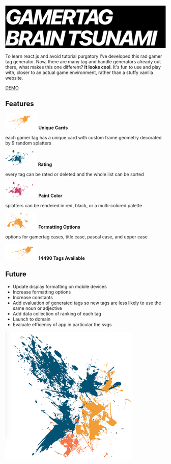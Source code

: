 ![Gamertag Brain Tsunami](https://github.com/macbubb/gamer-tag-gen/blob/main/src/img/title.png)


To learn react.js and avoid tutorial purgatory I've developed this rad gamer tag generator. Now, there are many tag and handle generators already out there, what makes this one different? **It looks cool**. It's fun to use and play with, closer to an actual game environment, rather than a stuffy vanilla website.


[DEMO](https://macbubb.github.io/gamer-tag-gen/)

## Features
![paint splatter](https://github.com/macbubb/gamer-tag-gen/blob/main/src/img/splat1quartersized.png) 
**Unique Cards**

each gamer tag has a unique card with custom frame geometry decorated by 9 random splatters

![paint splatter](https://github.com/macbubb/gamer-tag-gen/blob/main/src/img/splat2quartersized.png)
**Rating**

every tag can be rated or deleted and the whole list can be sorted

![paint splatter](https://github.com/macbubb/gamer-tag-gen/blob/main/src/img/splat3quartersized.png)
**Paint Color**

splatters can be rendered in red, black, or a multi-colored palette

![paint splatter](https://github.com/macbubb/gamer-tag-gen/blob/main/src/img/splat4quartersized.png)
**Formatting Options**

options for gamertag cases, title case, pascal case, and upper case

![paint splatter](https://github.com/macbubb/gamer-tag-gen/blob/main/src/img/splat5quartersized.png) 
**14490 Tags Available**

## Future
- Update display formatting on mobile devices
- Increase formatting options
- Increase constants
- Add evaluation of generated tags so new tags are less likely to use the same noun or adjective
- Add data collection of ranking of each tag
- Launch to domain
- Evaluate efficency of app in particular the svgs

![Combination of Paint Splatters](https://github.com/macbubb/gamer-tag-gen/blob/main/src/img/combinedsplatsmedium.png)
